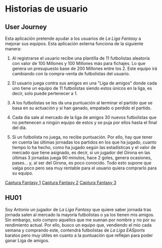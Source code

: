 # Historias de usuario
## User Journey
Esta aplicación pretende ayudar a los usuarios de _La Liga Fantasy_ a mejorar sus equipos. Esta aplicación externa funciona de la siguiente manera:

1. Al registrarse el usuario recibe una plantilla de 11 futbolistas aleatoria con valor de 100 Millones y 100 Millones más para fichajes. Lo que genera un presupuesto base de 200 Millones entre los 2. Este equipo irá cambiando con la compra-venta de futbolistas del usuario.

2. El usuario juega contra sus amigos en una "Liga de amigos" donde cada uno tiene un equipo de 11 futbolistas siendo estos únicos en la liga, es decir, solo puede pertenecer a 1.

3. A los futbolistas se les da una puntuación al terminar el partido que se basa en su actuación y si han ganado, empatado o perdido el partido.

4. Cada día sale al mercado de la liga de amigos 30 nuevos futbolistas que no pertenecen a ningún equipo de estos y se puja por ellos hasta el final del día.

5. Si un futbolista no juega, no recibe puntuación. Por ello, hay que tener en cuenta las últimas jornadas los partidos en los que ha jugado, cuanto tiempo lo ha hecho, como ha jugado según las estadísticas y el valor de mercado que tiene asignado, es decir, si un jugador del Girona en las últimas 3 jornadas juega 90 minutos, hace 2 goles, genera ocasiones, pases... y, al ser del Girona, es poco conocido. Todo esto supone que valga poco pero sea muy rentable para el  usuario quiera comprarlo para su equipo.



[Captura Fantasy 1](GerardMoreno.jpeg)
[Captura Fantasy 2](DatosFantasy.jpeg)
[Captura Fantasy 3](DatosFantasy2.jpeg)




## HU01
Soy Antonio un jugador de _La Liga Fantasy_ que quiere saber jornada tras jornada salen al mercado la mayoría futbolistas o ya los tienen mis amigos. Sin embargo, solo compro aquellos que me suenan por nombre y no por su rendimiento actual. Por ello,  busco un equipo que, vendiendo el mio cada semana y comprando este, contendrá futbolistas de _La Liga EASports_ baratos pero muy útiles en cuanto a la puntuación que reflejan para poder ganar Liga de amigos.


